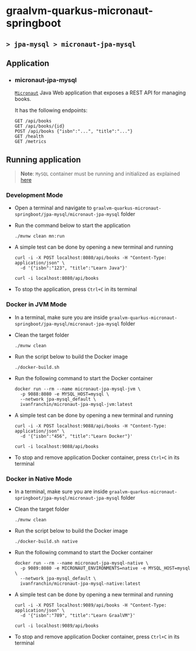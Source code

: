 # graalvm-quarkus-micronaut-springboot
## `> jpa-mysql > micronaut-jpa-mysql`

## Application

- ### micronaut-jpa-mysql

  [`Micronaut`](https://micronaut.io/) Java Web application that exposes a REST API for managing books.

  It has the following endpoints:
  ```
  GET /api/books
  GET /api/books/{id}
  POST /api/books {"isbn":"...", "title":"..."}
  GET /health
  GET /metrics
  ```

## Running application

> **Note**: `MySQL` container must be running and initialized as explained [here](https://github.com/ivangfr/graalvm-quarkus-micronaut-springboot/tree/master/jpa-mysql#start-environment)

### Development Mode

- Open a terminal and navigate to `graalvm-quarkus-micronaut-springboot/jpa-mysql/micronaut-jpa-mysql` folder

- Run the command below to start the application
  ```
  ./mvnw clean mn:run
  ```

- A simple test can be done by opening a new terminal and running
  ```
  curl -i -X POST localhost:8080/api/books -H "Content-Type: application/json" \
    -d '{"isbn":"123", "title":"Learn Java"}'
  
  curl -i localhost:8080/api/books
  ```

- To stop the application, press `Ctrl+C` in its terminal

### Docker in JVM Mode

- In a terminal, make sure you are inside `graalvm-quarkus-micronaut-springboot/jpa-mysql/micronaut-jpa-mysql` folder

- Clean the target folder
  ```
  ./mvnw clean
  ```

- Run the script below to build the Docker image
  ```
  ./docker-build.sh
  ```

- Run the following command to start the Docker container
  ```
  docker run --rm --name micronaut-jpa-mysql-jvm \
    -p 9088:8080 -e MYSQL_HOST=mysql \
    --network jpa-mysql_default \
    ivanfranchin/micronaut-jpa-mysql-jvm:latest
  ```

- A simple test can be done by opening a new terminal and running
  ```
  curl -i -X POST localhost:9088/api/books -H "Content-Type: application/json" \
    -d '{"isbn":"456", "title":"Learn Docker"}'
  
  curl -i localhost:9088/api/books
  ```

- To stop and remove application Docker container, press `Ctrl+C` in its terminal

### Docker in Native Mode

- In a terminal, make sure you are inside `graalvm-quarkus-micronaut-springboot/jpa-mysql/micronaut-jpa-mysql` folder

- Clean the target folder
  ```
  ./mvnw clean
  ```

- Run the script below to build the Docker image
  ```
  ./docker-build.sh native
  ```

- Run the following command to start the Docker container
  ```
  docker run --rm --name micronaut-jpa-mysql-native \
    -p 9089:8080 -e MICRONAUT_ENVIRONMENTS=native -e MYSQL_HOST=mysql \
    --network jpa-mysql_default \
    ivanfranchin/micronaut-jpa-mysql-native:latest
  ```

- A simple test can be done by opening a new terminal and running
  ```
  curl -i -X POST localhost:9089/api/books -H "Content-Type: application/json" \
    -d '{"isbn":"789", "title":"Learn GraalVM"}'
  
  curl -i localhost:9089/api/books
  ```

- To stop and remove application Docker container, press `Ctrl+C` in its terminal
